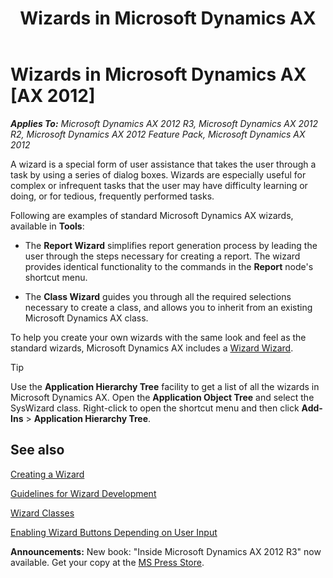 ﻿---
title: Wizards in Microsoft Dynamics AX
TOCTitle: Wizards
ms:assetid: 2d7ee18c-e45c-4405-9191-890d2b2a5c63
ms:mtpsurl: https://msdn.microsoft.com/en-us/library/Aa622644(v=AX.60)
ms:contentKeyID: 35241942
ms.date: 05/18/2015
mtps_version: v=AX.60
---

# Wizards in Microsoft Dynamics AX [AX 2012]


_**Applies To:** Microsoft Dynamics AX 2012 R3, Microsoft Dynamics AX 2012 R2, Microsoft Dynamics AX 2012 Feature Pack, Microsoft Dynamics AX 2012_

A wizard is a special form of user assistance that takes the user through a task by using a series of dialog boxes. Wizards are especially useful for complex or infrequent tasks that the user may have difficulty learning or doing, or for tedious, frequently performed tasks.

Following are examples of standard Microsoft Dynamics AX wizards, available in **Tools**:

  - The **Report Wizard** simplifies report generation process by leading the user through the steps necessary for creating a report. The wizard provides identical functionality to the commands in the **Report** node's shortcut menu.

  - The **Class Wizard** guides you through all the required selections necessary to create a class, and allows you to inherit from an existing Microsoft Dynamics AX class.

To help you create your own wizards with the same look and feel as the standard wizards, Microsoft Dynamics AX includes a [Wizard Wizard](how-to-create-wizards.md).


> [!TIP]
> <P>Use the <STRONG>Application Hierarchy Tree</STRONG> facility to get a list of all the wizards in Microsoft Dynamics AX. Open the <STRONG>Application Object Tree</STRONG> and select the SysWizard class. Right-click to open the shortcut menu and then click <STRONG>Add-Ins</STRONG> &gt; <STRONG>Application Hierarchy Tree</STRONG>.</P>



## See also

[Creating a Wizard](how-to-create-wizards.md)

[Guidelines for Wizard Development](guidelines-for-wizard-development.md)

[Wizard Classes](wizard-classes.md)

[Enabling Wizard Buttons Depending on User Input](enabling-wizard-buttons-depending-on-user-input.md)

  
**Announcements:** New book: "Inside Microsoft Dynamics AX 2012 R3" now available. Get your copy at the [MS Press Store](https://www.microsoftpressstore.com/store/inside-microsoft-dynamics-ax-2012-r3-9780735685109).

